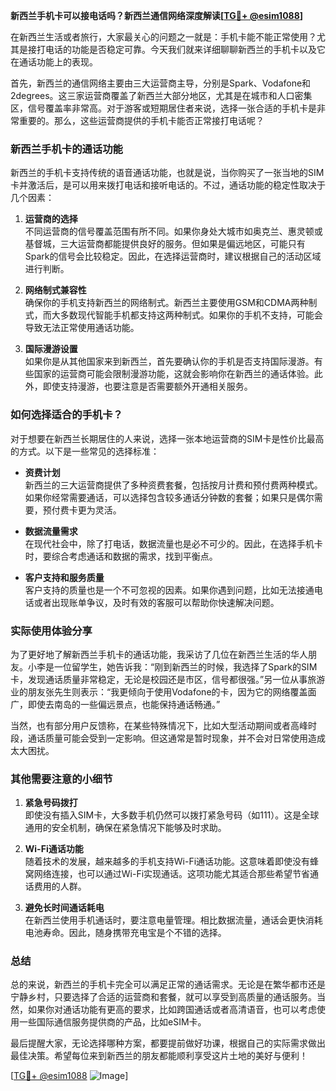 **新西兰手机卡可以接电话吗？新西兰通信网络深度解读[[TG💪+ @esim1088](https://t.me/s/esim1088)]**

在新西兰生活或者旅行，大家最关心的问题之一就是：手机卡能不能正常使用？尤其是接打电话的功能是否稳定可靠。今天我们就来详细聊聊新西兰的手机卡以及它在通话功能上的表现。

首先，新西兰的通信网络主要由三大运营商主导，分别是Spark、Vodafone和2degrees。这三家运营商覆盖了新西兰大部分地区，尤其是在城市和人口密集区，信号覆盖率非常高。对于游客或短期居住者来说，选择一张合适的手机卡是非常重要的。那么，这些运营商提供的手机卡能否正常接打电话呢？

### 新西兰手机卡的通话功能

新西兰的手机卡支持传统的语音通话功能，也就是说，当你购买了一张当地的SIM卡并激活后，是可以用来拨打电话和接听电话的。不过，通话功能的稳定性取决于几个因素：

1. **运营商的选择**  
   不同运营商的信号覆盖范围有所不同。如果你身处大城市如奥克兰、惠灵顿或基督城，三大运营商都能提供良好的服务。但如果是偏远地区，可能只有Spark的信号会比较稳定。因此，在选择运营商时，建议根据自己的活动区域进行判断。

2. **网络制式兼容性**  
 确保你的手机支持新西兰的网络制式。新西兰主要使用GSM和CDMA两种制式，而大多数现代智能手机都支持这两种制式。如果你的手机不支持，可能会导致无法正常使用通话功能。

3. **国际漫游设置**  
 如果你是从其他国家来到新西兰，首先要确认你的手机是否支持国际漫游。有些国家的运营商可能会限制漫游功能，这就会影响你在新西兰的通话体验。此外，即使支持漫游，也要注意是否需要额外开通相关服务。

### 如何选择适合的手机卡？

对于想要在新西兰长期居住的人来说，选择一张本地运营商的SIM卡是性价比最高的方式。以下是一些常见的选择标准：

- **资费计划**  
  新西兰的三大运营商提供了多种资费套餐，包括按月计费和预付费两种模式。如果你经常需要通话，可以选择包含较多通话分钟数的套餐；如果只是偶尔需要，预付费卡更为灵活。

- **数据流量需求**  
  在现代社会中，除了打电话，数据流量也是必不可少的。因此，在选择手机卡时，要综合考虑通话和数据的需求，找到平衡点。

- **客户支持和服务质量**  
  客户支持的质量也是一个不可忽视的因素。如果你遇到问题，比如无法接通电话或者出现账单争议，及时有效的客服可以帮助你快速解决问题。

### 实际使用体验分享

为了更好地了解新西兰手机卡的通话功能，我采访了几位在新西兰生活的华人朋友。小李是一位留学生，她告诉我：“刚到新西兰的时候，我选择了Spark的SIM卡，发现通话质量非常稳定，无论是校园还是市区，信号都很强。”另一位从事旅游业的朋友张先生则表示：“我更倾向于使用Vodafone的卡，因为它的网络覆盖面广，即使去南岛的一些偏远景点，也能保持通话畅通。”

当然，也有部分用户反馈称，在某些特殊情况下，比如大型活动期间或者高峰时段，通话质量可能会受到一定影响。但这通常是暂时现象，并不会对日常使用造成太大困扰。

### 其他需要注意的小细节

1. **紧急号码拨打**  
  即使没有插入SIM卡，大多数手机仍然可以拨打紧急号码（如111）。这是全球通用的安全机制，确保在紧急情况下能够及时求助。

2. **Wi-Fi通话功能**  
  随着技术的发展，越来越多的手机支持Wi-Fi通话功能。这意味着即使没有蜂窝网络连接，也可以通过Wi-Fi实现通话。这项功能尤其适合那些希望节省通话费用的人群。

3. **避免长时间通话耗电**  
  在新西兰使用手机通话时，要注意电量管理。相比数据流量，通话会更快消耗电池寿命。因此，随身携带充电宝是个不错的选择。

### 总结

总的来说，新西兰的手机卡完全可以满足正常的通话需求。无论是在繁华都市还是宁静乡村，只要选择了合适的运营商和套餐，就可以享受到高质量的通话服务。当然，如果你对通话功能有更高的要求，比如跨国通话或者高清语音，也可以考虑使用一些国际通信服务提供商的产品，比如eSIM卡。

最后提醒大家，无论选择哪种方案，都要提前做好功课，根据自己的实际需求做出最佳决策。希望每位来到新西兰的朋友都能顺利享受这片土地的美好与便利！

[[TG💪+ @esim1088](https://t.me/s/esim1088) ![Image](https://i.postimg.cc/4NQfJmqS/Snipaste-2025-05-13-00-14-12.png)]